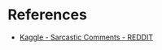 # References

* [Kaggle - Sarcastic Comments - REDDIT](https://www.kaggle.com/datasets/sherinclaudia/sarcastic-comments-on-reddit)
